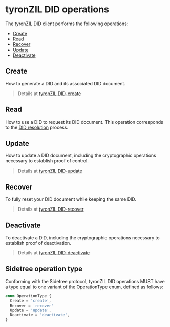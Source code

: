 # tyronZIL DID operations

The tyronZIL DID client performs the following operations:

- [Create](#create)
- [Read](#read)
- [Recover](#recover)
- [Update](#update)
- [Deactivate](#create)

## Create

How to generate a DID and its associated DID document.

> Details at [tyronZIL DID-create](./CRUD/did-create.md)

## Read

How to use a DID to request its DID document. This operation corresponds to the [DID resolution](./CRUD/did-resolve.md) process.

## Update

How to update a DID document, including the cryptographic operations necessary to establish proof of control.

> Details at [tyronZIL DID-update](./CRUD/did-update.md)

## Recover

To fully reset your DID document while keeping the same DID.

> Details at [tyronZIL DID-recover](./CRUD/did-recover.md)

## Deactivate

To deactivate a DID, including the cryptographic operations necessary to establish proof of deactivation.

> Details at [tyronZIL DID-deactivate](./CRUD/did-deactivate.md)

## Sidetree operation type

Conforming with the Sidetree protocol, tyronZIL DID operations MUST have a type equal to one variant of the OperationType enum, defined as follows:

```ts
enum OperationType {
  Create = 'create',
  Recover = 'recover'
  Update = 'update',
  Deactivate = 'deactivate',
}
```
